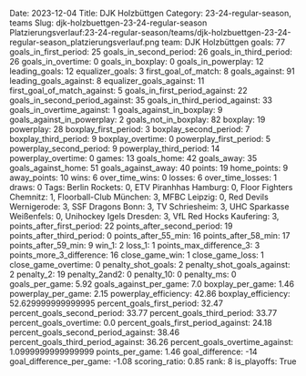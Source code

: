 Date: 2023-12-04
Title: DJK Holzbüttgen
Category: 23-24-regular-season, teams
Slug: djk-holzbuettgen-23-24-regular-season
Platzierungsverlauf:23-24-regular-season/teams/djk-holzbuettgen-23-24-regular-season_platzierungsverlauf.png
team: DJK Holzbüttgen
goals: 77
goals_in_first_period: 25
goals_in_second_period: 26
goals_in_third_period: 26
goals_in_overtime: 0
goals_in_boxplay: 0
goals_in_powerplay: 12
leading_goals: 12
equalizer_goals: 3
first_goal_of_match: 8
goals_against: 91
leading_goals_against: 8
equalizer_goals_against: 11
first_goal_of_match_against: 5
goals_in_first_period_against: 22
goals_in_second_period_against: 35
goals_in_third_period_against: 33
goals_in_overtime_against: 1
goals_against_in_boxplay: 9
goals_against_in_powerplay: 2
goals_not_in_boxplay: 82
boxplay: 19
powerplay: 28
boxplay_first_period: 3
boxplay_second_period: 7
boxplay_third_period: 9
boxplay_overtime: 0
powerplay_first_period: 5
powerplay_second_period: 9
powerplay_third_period: 14
powerplay_overtime: 0
games: 13
goals_home: 42
goals_away: 35
goals_against_home: 51
goals_against_away: 40
points: 19
home_points: 9
away_points: 10
wins: 6
over_time_wins: 0
losses: 6
over_time_losses: 1
draws: 0
Tags:  Berlin Rockets: 0,  ETV Piranhhas Hamburg: 0,  Floor Fighters Chemnitz: 1,  Floorball-Club München: 3,  MFBC Leipzig: 0,  Red Devils Wernigerode: 3,  SSF Dragons Bonn: 3,  TV Schriesheim: 3,  UHC Sparkasse Weißenfels: 0,  Unihockey Igels Dresden: 3,  VfL Red Hocks Kaufering: 3,
points_after_first_period: 22
points_after_second_period: 19
points_after_third_period: 0
points_after_55_min: 16
points_after_58_min: 17
points_after_59_min: 9
win_1: 2
loss_1: 1
points_max_difference_3: 3
points_more_3_difference: 16
close_game_win: 1
close_game_loss: 1
close_game_overtime: 0
penalty_shot_goals: 2
penalty_shot_goals_against: 2
penalty_2: 19
penalty_2and2: 0
penalty_10: 0
penalty_ms: 0
goals_per_game: 5.92
goals_against_per_game: 7.0
boxplay_per_game: 1.46
powerplay_per_game: 2.15
powerplay_efficiency: 42.86
boxplay_efficiency: 52.629999999999995
percent_goals_first_period: 32.47
percent_goals_second_period: 33.77
percent_goals_third_period: 33.77
percent_goals_overtime: 0.0
percent_goals_first_period_against: 24.18
percent_goals_second_period_against: 38.46
percent_goals_third_period_against: 36.26
percent_goals_overtime_against: 1.0999999999999999
points_per_game: 1.46
goal_difference: -14
goal_difference_per_game: -1.08
scoring_ratio: 0.85
rank: 8
is_playoffs: True

